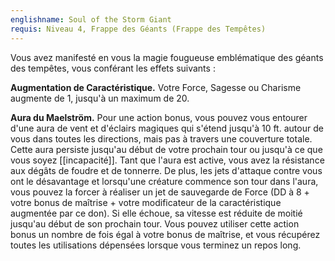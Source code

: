```yaml
---
englishname: Soul of the Storm Giant
requis: Niveau 4, Frappe des Géants (Frappe des Tempêtes)
---
```

Vous avez manifesté en vous la magie fougueuse emblématique des géants des tempêtes, vous conférant les effets suivants : 

**Augmentation de Caractéristique.** Votre Force, Sagesse ou Charisme augmente de 1, jusqu'à un maximum de 20.

**Aura du Maelström.** Pour une action bonus, vous pouvez vous entourer d'une aura de vent et d'éclairs magiques qui s'étend jusqu'à 10 ft. autour de vous dans toutes les directions, mais pas à travers une couverture totale. Cette aura persiste jusqu'au début de votre prochain tour ou jusqu'à ce que vous soyez [[incapacité]]. Tant que l'aura est active, vous avez la résistance aux dégâts de foudre et de tonnerre. De plus, les jets d'attaque contre vous ont le désavantage et lorsqu'une créature commence son tour dans l'aura, vous pouvez la forcer à réaliser un jet de sauvegarde de Force (DD à 8 + votre bonus de maîtrise + votre modificateur de la caractéristique augmentée par ce don). Si elle échoue, sa vitesse est réduite de moitié jusqu'au début de son prochain tour. Vous pouvez utiliser cette action bonus un nombre de fois égal à votre bonus de maîtrise, et vous récupérez toutes les utilisations dépensées lorsque vous terminez un repos long.
